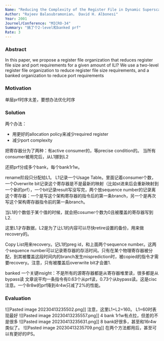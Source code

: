 ```yaml
---
Name: "Reducing the Complexity of the Register File in Dynamic Superscalar Processor"
Author: "Rajeev Balasubramonian， David H. Albonesi"
Year: 2001
Journel/Conference: "MICRO-34"
Summary: "搞了个2-level和banked prf"
Rate: 3
---
```

### Abstract
In this paper, we propose a register file organization that reduces register file size and port requirements for a given amount of ILI? We use a two-level register file organization to reduce register file size requirements, and a banked organization to reduce port requirements

### Motivation
单层prf时序太差，要想办法优化时序

### Solution
两个办法：
- 用更好的allocation policy来减少required register
- 减少port complexity

把寄存器分为了两种：有active consumer的，等precise condition的。
当所有consumer被用完后，从L1挪到L2

还把prf分成多个bank，每个bank1r1w。

rename阶段只分配给L1。
L1记录一个Usage Table。里面记着consumer个数，一个Overwrite bit记录这个寄存器是不是最新的映射（比如st进来后会重新映射到一个新的prf），一个bit记录result写没写完，两个放sequence number的记录离这个寄存器：一个是写这个架构寄存器的指令后的第一条branch，另一个是再次写这个架构寄存器指令前的第一条branch。

当L1的个数低于某个值的时候，就会把cosumer个数为0且被覆盖的寄存器写到L2.

这里L1才存数据，L2是为了让L1的内容可以尽快retire设置的备份，用来做recovery的。

Copy List用来recovery。记L1的preg id，和上面两个sequence number。这两个sequence number可以记录寄存器的存活时间。只有在某个物理寄存器被分配，到其被覆盖这段时间内的branch发生misprediction时，被copied的指令才需要recovery。注意，只有被覆盖后overwrite bit才会置1.

banked
一个关键insight：不是所有的源寄存器都是从寄存器堆里读，很多都是从bypass读
文章说平均一条指令有0.63个从prf读，0.73个从bypass读。这是cisc注意。一个8r8w的prf降到4r4w只减了2%的性能。

### Evaluation

![[Pasted image 20230413235502.png]]
注意，这里L1+L2=160。
L1=60时表现最好
![[Pasted image 20230413235557.png]]
4 bank 1r1w有点拉，但差的不是很多
![[Pasted image 20230413235631.png]]
8 bank好很多，甚至和16r4w类似了。
![[Pasted image 20230413235709.png]]
在两个方法都用后，甚至可以有更好的IPS。